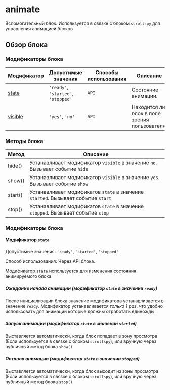 # animate

Вспомогательный блок. Используется в связке с блоком `scrollspy` для управления анимацией блоков

## Обзор блока

### Модификаторы блока

| Модификатор | Допустимые значения | Способы использования | Описание |
| ----------- | ------------------- | -------------------- | -------- |
| <a href="#state">state</a> | <code>'ready'</code>, <code>'started'</code>, <code>'stopped'</code> | <code>API</code> | Состояние анимации. |
| <a href="#visible">visible</a> | <code>'yes'</code>, <code>'no'</code> | <code>API</code> | Находится ли блок в поле зрения пользователя. |

### Методы блока

|  Метод  |                                     Описание                                 |
| ------- | ---------------------------------------------------------------------------- |
| hide()  | Устанавливает модификатор `visible` в значение `no`. Вызывает событие `hide` |
| show()  | Устанавливает модификатор `visible` в значение `yes`. Вызывает событие `show`|
| start() | Устанавливает модификатов `state` в значение `started`. Вызывает событие `start`|
| stop()  | Устанавливает модификатов `state` в значение `stopped`. Вызывает событие `stop`|



### Модификаторы блока

<a name="state"></a>
#### Модификатор `state`

Допустимые значения: `'ready'`, `'started'`, `'stopped'`.

Способ использования: Через API блока.

Модификатор `state` используется для изменения coстояния анимируемого блока.


##### Ожидание начала анимации (модификатор `state` в значении `ready`)

После инициализации блока значение модификатора устанавливается в значение `ready`. Модификатор устанавливается *только 1 раз*, что удобно использовать для анимаций которые должны отработать единожды.


##### Запуск анимации (модификатор `state` в значении `started`)

Выставляется автоматически, когда блок попадает в зону просмотра (Если используется в связке с блоком `scrollspy`), или вручную через публичный метод блока `show()`

##### Останов анимации (модификатор `state` в значении `stopped`)

Выставляется автоматически, когда блок выходит из зоны просмотра (Если используется в связке с блоком `scrollspy`), или вручную через публичный метод блока `stop()`


